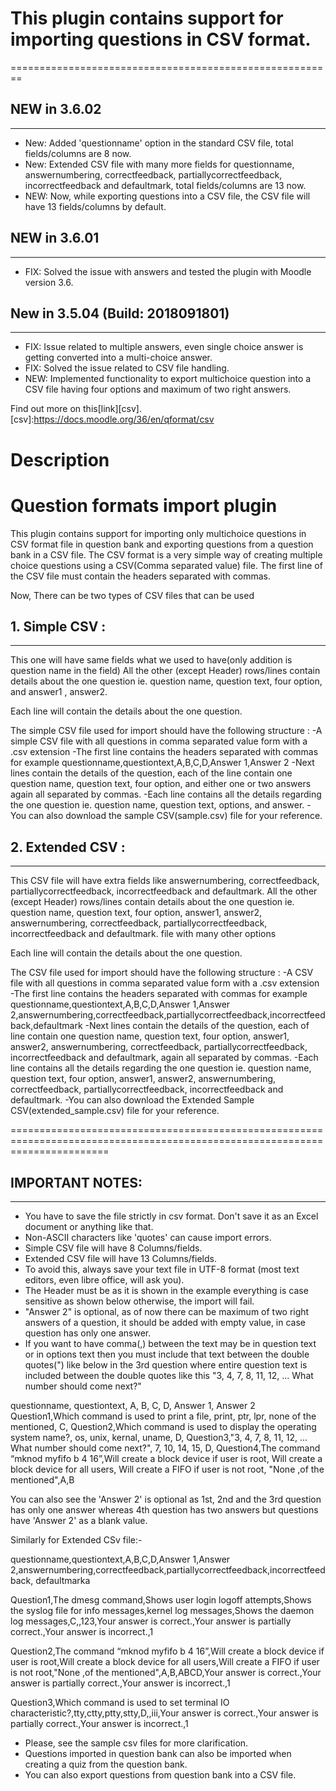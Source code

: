 # This plugin contains support for importing  questions in CSV format.
========================================================

## NEW in 3.6.02
--------------
- New: Added 'questionname' option in the standard CSV file, total fields/columns are 8 now.
- New: Extended CSV file with many more fields for questionname, answernumbering, correctfeedback, partiallycorrectfeedback, incorrectfeedback and defaultmark, total fields/columns are 13 now.
- NEW: Now, while exporting questions into a CSV file, the CSV file will have 13 fields/columns by default.

## NEW in 3.6.01
--------------
- FIX: Solved the issue with answers and tested the plugin with Moodle version 3.6.

## New in 3.5.04 (Build: 2018091801)
--------------

- FIX: Issue related to multiple answers, even single choice answer is getting converted into a multi-choice answer.
- FIX: Solved the issue related to CSV file handling.
- NEW: Implemented functionality to export multichoice question into a CSV file having four options and maximum of two right answers.

Find out more on this[link][csv].
	[csv]:https://docs.moodle.org/36/en/qformat/csv

# Description
Question formats import plugin 
==============================

This plugin contains support for importing only multichoice questions in CSV format file in question bank and exporting questions from a question bank in a CSV file.
The CSV format is a very simple way of creating multiple choice questions using a CSV(Comma separated value) file.
The first line of the CSV file must contain the headers separated with commas.

Now, There can be two types of CSV files that can be used
## 1. Simple CSV :
--------------
This one will have same fields what we used to have(only addition is question name in the field)
	All the other (except Header) rows/lines contain details about the one question ie. question name, question text, four option, and answer1 , answer2.

Each line will contain the details about the one question.

The simple CSV file used for import should have the following structure :
-A simple CSV file with all questions in comma separated value form with a .csv extension
-The first line contains the headers separated with commas for example
  questionname,questiontext,A,B,C,D,Answer 1,Answer 2
-Next lines contain the details of the question,
  each of the line contain one question name, question text, four option, and either one or two answers again all separated by commas.
-Each line contains all the details regarding the one question ie. question name, question text, options, and answer.
-You can also download the sample CSV(sample.csv) file for your reference.


## 2. Extended CSV :
--------------
This CSV file will have extra fields like answernumbering, correctfeedback, partiallycorrectfeedback, incorrectfeedback and defaultmark.
	All the other (except Header) rows/lines contain details about the one question ie. question name, question text, four option, answer1, answer2, answernumbering, correctfeedback, partiallycorrectfeedback, incorrectfeedback and defaultmark.
file with many other options

Each line will contain the details about the one question.

The CSV file used for import should have the following structure :
-A CSV file with all questions in comma separated value form with a .csv extension
-The first line contains the headers separated with commas for example
  questionname,questiontext,A,B,C,D,Answer 1,Answer 2,answernumbering,correctfeedback,partiallycorrectfeedback,incorrectfeedback,defaultmark
-Next lines contain the details of the question,
  each of line contain one question name, question text, four option, answer1, answer2, answernumbering, correctfeedback, partiallycorrectfeedback, incorrectfeedback and defaultmark, again all separated by commas.
-Each line contains all the details regarding the one question ie. question name, question text, four option, answer1, answer2, answernumbering, correctfeedback, partiallycorrectfeedback, incorrectfeedback and defaultmark.
-You can also download the Extended Sample CSV(extended_sample.csv) file for your reference.

=============================================================================================================================
## IMPORTANT NOTES:
--------------
* You have to save the file strictly in csv format. Don't save it as an Excel document or anything like that.
* Non-ASCII characters like 'quotes' can cause import errors.
* Simple CSV file will have 8 Columns/fields.
* Extended CSV file will have 13 Columns/fields.
* To avoid this, always save your text file in UTF-8 format (most text editors, even libre office, will ask you).
* The Header must be as it is shown in the example everything is case sensitive as shown below otherwise, the import will fail.
* "Answer 2" is optional, as of now there can be maximum of two right answers of a question, it should be added with empty value,   	in case question has only one answer.
* If you want to have comma(,) between the text may be in question text or in options text then 
    you must include that text between the double quotes(") like below in the 3rd question
where entire question text is included between the double quotes like this "3, 4, 7, 8, 11, 12, ... What number should come next?"

 questionname, questiontext, A, B, C, D, Answer 1, Answer 2
 Question1,Which command is used to print a file, print, ptr, lpr, none of the mentioned, C,
 Question2,Which command is used to display the operating system name?, os, unix, kernal, uname, D,
 Question3,"3, 4, 7, 8, 11, 12, ... What number should come next?", 7, 10, 14, 15, D,
 Question4,The command “mknod myfifo b 4 16”,Will create a block device if user is root, Will create a block device for all users, Will create a FIFO if user is not root, "None ,of the mentioned",A,B


You can also see the 'Answer 2' is optional as 1st, 2nd and the 3rd question has only one answer whereas 4th question has two answers but questions have 'Answer 2' as a blank value.

Similarly for Extended CSv file:-

 questionname,questiontext,A,B,C,D,Answer 1,Answer 2,answernumbering,correctfeedback,partiallycorrectfeedback,incorrectfeedback, defaultmarka

 Question1,The dmesg command,Shows user login logoff attempts,Shows the syslog file for info messages,kernel log messages,Shows the daemon log messages,C,,123,Your answer is correct.,Your answer is partially correct.,Your answer is incorrect.,1

 Question2,The command “mknod myfifo b 4 16”,Will create a block device if user is root,Will create a block device for all users,Will create a FIFO if user is not root,"None ,of the mentioned",A,B,ABCD,Your answer is correct.,Your answer is partially correct.,Your answer is incorrect.,1

 Question3,Which command is used to set terminal IO characteristic?,tty,ctty,ptty,stty,D,,iii,Your answer is correct.,Your answer is partially correct.,Your answer is incorrect.,1

* Please, see the sample csv files for more clarification.
* Questions imported in question bank can also be imported when creating a quiz from the question bank.
* You can also export questions from question bank into a CSV file.

